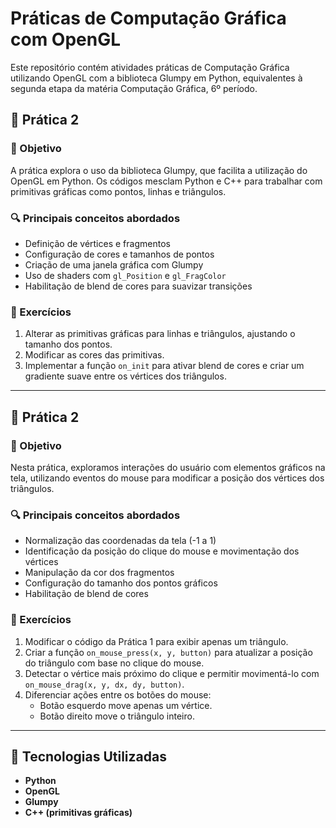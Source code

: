 # Práticas de Computação Gráfica com OpenGL  

Este repositório contém atividades práticas de Computação Gráfica utilizando OpenGL com a biblioteca Glumpy em Python, equivalentes à segunda etapa da matéria Computação Gráfica, 6º período.  

## 📌 Prática 2

### 🎯 Objetivo  
A prática explora o uso da biblioteca Glumpy, que facilita a utilização do OpenGL em Python. Os códigos mesclam Python e C++ para trabalhar com primitivas gráficas como pontos, linhas e triângulos.  

### 🔍 Principais conceitos abordados  
- Definição de vértices e fragmentos  
- Configuração de cores e tamanhos de pontos  
- Criação de uma janela gráfica com Glumpy  
- Uso de shaders com `gl_Position` e `gl_FragColor`  
- Habilitação de blend de cores para suavizar transições  

### 📝 Exercícios  
1. Alterar as primitivas gráficas para linhas e triângulos, ajustando o tamanho dos pontos.  
2. Modificar as cores das primitivas.  
3. Implementar a função `on_init` para ativar blend de cores e criar um gradiente suave entre os vértices dos triângulos.  

---

## 📌 Prática 2  

### 🎯 Objetivo  
Nesta prática, exploramos interações do usuário com elementos gráficos na tela, utilizando eventos do mouse para modificar a posição dos vértices dos triângulos.  

### 🔍 Principais conceitos abordados  
- Normalização das coordenadas da tela (-1 a 1)  
- Identificação da posição do clique do mouse e movimentação dos vértices  
- Manipulação da cor dos fragmentos  
- Configuração do tamanho dos pontos gráficos  
- Habilitação de blend de cores  

### 📝 Exercícios  
1. Modificar o código da Prática 1 para exibir apenas um triângulo.  
2. Criar a função `on_mouse_press(x, y, button)` para atualizar a posição do triângulo com base no clique do mouse.  
3. Detectar o vértice mais próximo do clique e permitir movimentá-lo com `on_mouse_drag(x, y, dx, dy, button)`.  
4. Diferenciar ações entre os botões do mouse:  
   - Botão esquerdo move apenas um vértice.  
   - Botão direito move o triângulo inteiro.  

---

## 🚀 Tecnologias Utilizadas  
- **Python**  
- **OpenGL**  
- **Glumpy**  
- **C++ (primitivas gráficas)**  
